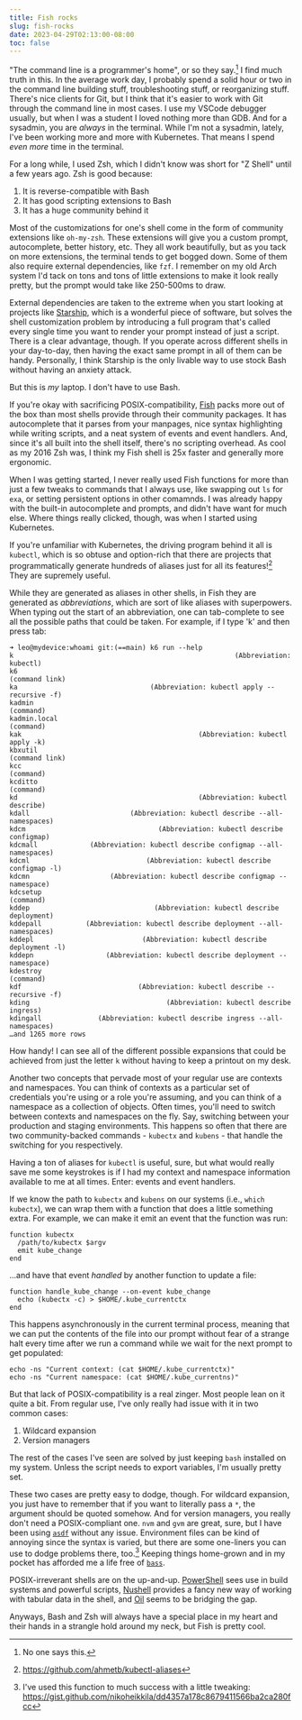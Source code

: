 ```yaml
---
title: Fish rocks
slug: fish-rocks
date: 2023-04-29T02:13:00-08:00
toc: false
---
```


"The command line is a programmer's home", or so they say.[^3] I find much truth in this. In the average work day, I probably spend a solid hour or two in the command line building stuff, troubleshooting stuff, or reorganizing stuff. There's nice clients for Git, but I think that it's easier to work with Git through the command line in most cases. I use my VSCode debugger usually, but when I was a student I loved nothing more than GDB. And for a sysadmin, you are _always_ in the terminal. While I'm not a sysadmin, lately, I've been working more and more with Kubernetes. That means I spend _even more_ time in the terminal.

For a long while, I used Zsh, which I didn't know was short for "Z Shell" until a few years ago. Zsh is good because:

1. It is reverse-compatible with Bash
2. It has good scripting extensions to Bash
3. It has a huge community behind it

Most of the customizations for one's shell come in the form of community extensions like `oh-my-zsh`. These extensions will give you a custom prompt, autocomplete, better history, etc. They all work beautifully, but as you tack on more extensions, the terminal tends to get bogged down. Some of them also require external dependencies, like `fzf`. I remember on my old Arch system I'd tack on tons and tons of little extensions to make it look really pretty, but the prompt would take like 250-500ms to draw.

External dependencies are taken to the extreme when you start looking at projects like [Starship](https://starship.rs/), which is a wonderful piece of software, but solves the shell customization problem by introducing a full program that's called every single time you want to render your prompt instead of just a script. There is a clear advantage, though. If you operate across different shells in your day-to-day, then having the exact same prompt in all of them can be handy. Personally, I think Starship is the only livable way to use stock Bash without having an anxiety attack.

But this is *my* laptop. I don't have to use Bash.

If you're okay with sacrificing POSIX-compatibility, [Fish](https://fishshell.com/) packs more out of the box than most shells provide through their community packages. It has autocomplete that it parses from your manpages, nice syntax highlighting while writing scripts, and a neat system of events and event handlers. And, since it's all built into the shell itself, there's no scripting overhead. As cool as my 2016 Zsh was, I think my Fish shell is 25x faster and generally more ergonomic.

When I was getting started, I never really used Fish functions for more than just a few tweaks to commands that I always use, like swapping out `ls` for `exa`, or setting persistent options in other comamnds. I was already happy with the built-in autocomplete and prompts, and didn't have want for much else. Where things really clicked, though, was when I started using Kubernetes.

If you're unfamiliar with Kubernetes, the driving program behind it all is `kubectl`, which is so obtuse and option-rich that there are projects that programmatically generate hundreds of aliases just for all its features![^kubealias] They are supremely useful.

While they are generated as aliases in other shells, in Fish they are generated as _abbreviations_, which are sort of like aliases with superpowers. When typing out the start of an abbreviation, one can tab-complete to see all the possible paths that could be taken. For example, if I type 'k' and then press tab:

```
➜ leo@mydevice:whoami git:(==main) k6 run --help
k                                                       (Abbreviation: kubectl)
k6                                                               (command link)
ka                                 (Abbreviation: kubectl apply --recursive -f)
kadmin                                                                (command)
kadmin.local                                                          (command)
kak                                            (Abbreviation: kubectl apply -k)
kbxutil                                                          (command link)
kcc                                                                   (command)
kcditto                                                               (command)
kd                                             (Abbreviation: kubectl describe)
kdall                         (Abbreviation: kubectl describe --all-namespaces)
kdcm                                 (Abbreviation: kubectl describe configmap)
kdcmall             (Abbreviation: kubectl describe configmap --all-namespaces)
kdcml                             (Abbreviation: kubectl describe configmap -l)
kdcmn                    (Abbreviation: kubectl describe configmap --namespace)
kdcsetup                                                              (command)
kddep                               (Abbreviation: kubectl describe deployment)
kddepall           (Abbreviation: kubectl describe deployment --all-namespaces)
kddepl                           (Abbreviation: kubectl describe deployment -l)
kddepn                  (Abbreviation: kubectl describe deployment --namespace)
kdestroy                                                              (command)
kdf                             (Abbreviation: kubectl describe --recursive -f)
kding                                  (Abbreviation: kubectl describe ingress)
kdingall              (Abbreviation: kubectl describe ingress --all-namespaces)
…and 1265 more rows
```

How handy! I can see all of the different possible expansions that could be achieved from just the letter `k` without having to keep a printout on my desk.

Another two concepts that pervade most of your regular use are contexts and namespaces. You can think of contexts as a particular set of credentials you're using or a role you're assuming, and you can think of a namespace as a collection of objects. Often times, you'll need to switch between contexts and namespaces on the fly. Say, switching between your production and staging environments. This happens so often that there are two community-backed commands - `kubectx` and `kubens` - that handle the switching for you respectively.

Having a ton of aliases for `kubectl` is useful, sure, but what would really save me some keystrokes is if I had my context and namespace information available to me at all times. Enter: events and event handlers.

If we know the path to `kubectx` and `kubens` on our systems (i.e., `which kubectx`), we can wrap them with a function that does a little something extra. For example, we can make it emit an event that the function was run:

```fish
function kubectx
  /path/to/kubectx $argv
  emit kube_change
end
```

...and have that event _handled_ by another function to update a file:

```fish
function handle_kube_change --on-event kube_change
  echo (kubectx -c) > $HOME/.kube_currentctx
end
```

This happens asynchronously in the current terminal process, meaning that we can put the contents of the file into our prompt without fear of a strange halt every time after we run a command while we wait for the next prompt to get populated:

```
echo -ns "Current context: (cat $HOME/.kube_currentctx)"
echo -ns "Current namespace: (cat $HOME/.kube_currentns)"
```

But that lack of POSIX-compatibility is a real zinger. Most people lean on it quite a bit. From regular use, I've only really had issue with it in two common cases:

1. Wildcard expansion
2. Version managers

The rest of the cases I've seen are solved by just keeping `bash` installed on my system. Unless the script needs to export variables, I'm usually pretty set.

These two cases are pretty easy to dodge, though. For wildcard expansion, you just have to remember that if you want to literally pass a `*`, the argument should be quoted somehow. And for version managers, you really don't need a POSIX-compliant one. `nvm` and `gvm` are great, sure, but I have been using [`asdf`](https://asdf-vm.com/) without any issue. Environment files can be kind of annoying since the syntax is varied, but there are some one-liners you can use to dodge problems there, too.[^2] Keeping things home-grown and in my pocket has afforded me a life free of [`bass`](https://github.com/edc/bass).

POSIX-irreverant shells are on the up-and-up. [PowerShell](https://github.com/PowerShell/PowerShell) sees use in build systems and powerful scripts, [Nushell](https://www.nushell.sh/) provides a fancy new way of working with tabular data in the shell, and [Oil](http://www.oilshell.org/blog/2020/01/simplest-explanation.html) seems to be bridging the gap.

Anyways, Bash and Zsh will always have a special place in my heart and their hands in a strangle hold around my neck, but Fish is pretty cool.

[^kubealias]: <https://github.com/ahmetb/kubectl-aliases>
[^2]: I've used this function to much success with a little tweaking: https://gist.github.com/nikoheikkila/dd4357a178c8679411566ba2ca280fcc
[^3]: No one says this.
